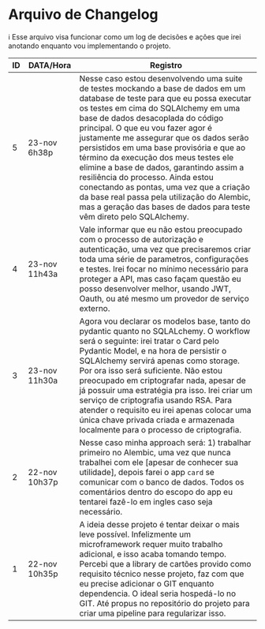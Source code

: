 # Arquivo de Changelog
ℹ️ Esse arquivo visa funcionar como um log de decisões e ações que irei anotando enquanto vou implementando o projeto.

| ID | DATA/Hora     | Registro                                                                                                                                                                                                                                                                                                                                                                                                                                                                                                                                                                                                                           |
|----|---------------|------------------------------------------------------------------------------------------------------------------------------------------------------------------------------------------------------------------------------------------------------------------------------------------------------------------------------------------------------------------------------------------------------------------------------------------------------------------------------------------------------------------------------------------------------------------------------------------------------------------------------------|
| 5  | 23-nov 6h38p  | Nesse caso estou desenvolvendo uma suite de testes mockando a base de dados em um database de teste para que eu possa executar os testes em cima do SQLAlchemy em uma base de dados desacoplada do código principal. O que eu vou fazer agor é justamente me  assegurar que os dados serão persistidos em uma base provisória e que ao término da execução dos meus testes ele elimine a base de dados, garantindo assim a resiliência do processo. Ainda estou conectando as pontas, uma vez que a criação da base real passa pela utilização do Alembic, mas a geração das bases de dados para teste vêm direto pelo SQLAlchemy. | 
| 4  | 23-nov 11h43a | Vale informar que eu não estou preocupado com o processo de autorização e autenticação, uma vez que precisaremos criar toda uma série de parametros, configurações e testes. Irei focar no mínimo necessário para proteger a API, mas caso façam questão eu posso desenvolver melhor, usando JWT, Oauth, ou até mesmo um provedor de serviço externo.                                                                                                                                                                                                                                                                              | 
| 3  | 23-nov 11h30a | Agora vou declarar os modelos base, tanto do pydantic quanto no SQLALchemy. O workflow será o seguinte: irei tratar o Card pelo Pydantic Model, e na hora de persistir o SQLAlchemy servirá apenas como storage. Por ora isso será suficiente. Não estou preocupado em criptografar nada, apesar de já possuir uma estratégia pra isso. Irei criar um serviço de criptografia usando RSA. Para atender o requisito eu irei apenas colocar uma única chave privada criada e armazenada localmente para o processo de criptografia.                                                                                                  |
| 2  | 22-nov 10h37p | Nesse caso minha approach será: 1) trabalhar primeiro no Alembic, uma vez que nunca trabalhei com ele [apesar de conhecer sua utilidade], depois farei o app `card` se comunicar com o banco de dados. Todos os comentários dentro do escopo do app eu tentarei fazê-lo em ingles caso seja necessário.                                                                                                                                                                                                                                                                                                                            
| 1  | 22-nov 10h35p | A ideia desse projeto é tentar deixar o mais leve possível. Infelizmente um microframework requer muito trabalho adicional, e isso acaba tomando tempo. Percebi que a library de cartões provido como requisito técnico nesse projeto, faz com que eu precise adicionar o GIT enquanto dependencia. O ideal seria hospedá-lo no GIT. Até propus no repositório do projeto para criar uma pipeline para regularizar isso.                                                                                                                                                                                                           
